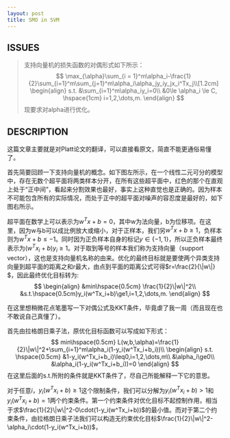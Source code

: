 ```yaml
---
layout: post
title: SMO in SVM
---
```


## ISSUES

> 支持向量机的损失函数的对偶形式如下所示：
> $$
> \max_{\alpha}\sum_{i = 1}^m\alpha_i-\frac{1}{2}\sum_{i=1}^m\sum_{j=1}^m\alpha_i\alpha_jy_iy_jx_i^Tx_j\\[1.2cm]
> \begin{align}
> s.t. 
> &\sum_{i=1}^m\alpha_iy_i=0\\
> &0\le \alpha_i \le C, \hspace{1cm} i=1,2,\dots,m.
> \end{align}
> $$
> 现要求对alpha进行优化。

## DESCRIPTION

这篇文章主要就是对Platt论文的翻译，可以直接看原文，简直不能更通俗易懂了。

首先简要回顾一下支持向量机的概念。如下图左所示，在一个线性二元可分的模型中，存在无数个超平面将两类样本分开，在所有这些超平面中，红色的那个在直观上处于“正中间”，看起来分割效果也最好，事实上这种直觉也是正确的。因为样本不可能包含所有的实际情况，而处于正中的超平面对噪声的容忍度是最好的，如下图右所示。



超平面在数学上可以表示为$w^Tx+b=0​$，其中w为法向量，b为位移项。在这里，因为w与b可以成比例放大或缩小，对于正样本，我们另$w^Tx+b\ge1​$，负样本则为$w^Tx+b\leq-1​$。同时因为正负样本自身的标记$y\in\lbrace-1,1\rbrace​$，所以正负样本最终表示为$(w^Tx_i+b)y_i\ge1​$。对于取到等号的样本我们称为支持向量（support vector），这也是支持向量机名称的由来。优化的最终目标就是要使两个异类支持向量到超平面的距离之和r最大，由点到平面的距离公式可得$r=\frac{2}{\|w\|}​$，因此最终优化目标转为:
$$
\begin{align}
&min\hspace{0.5cm} \frac{1}{2}\|w\|^2\\
&s.t.\hspace{0.5cm}y_i(w^Tx_i+b)\ge1,i=1,2,\dots,m.
\end{align}
$$




在这里想稍微花点笔墨写一下对偶公式及KKT条件，毕竟虐了我一周（而且现在也不敢说自己真懂了）。

首先由拉格朗日乘子法，原优化目标函数可以写成如下形式：
$$
min\hspace{0.5cm} L(w,b,\alpha)=\frac{1}{2}\|w\|^2+\sum_{i=1}^m\alpha_i(1-y_i(w^Tx_i+b_i))\\
\begin{align}
s.t. \hspace{0.5cm}
&1-y_i(w^Tx_i+b_i)\leq0,i=1,2,\dots,m\\
&\alpha_i\ge0\\
&\alpha_i(1-y_i(w^Tx_i+b_i))=0
\end{align}
$$
在这里后面的s.t.所附的条件就是KKT条件了，尽自己所能解释一下它的意思。

对于任意$i$，$y_i(w^Tx_i+b)\ge1$这个限制条件，我们可以分解为$y_i(w^Tx_i+b)>1$和$y_i(w^Tx_i+b)=1$两个约束条件。第一个约束条件对优化目标不起控制作用，相当于求$\frac{1}{2}\|w\|^2-0\cdot(1-y_i(w^Tx_i+b))$的最小值。而对于第二个约束条件，由拉格朗日乘子法我们可以构造无约束优化目标$\frac{1}{2}\|w\|^2-\alpha_i\cdot(1-y_i(w^Tx_i+b))$，